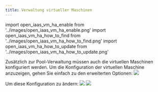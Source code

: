 ```yaml
---
title: Verwaltung virtueller Maschinen
---
```

import open_iaas_vm_ha_enable from '../images/open_iaas_vm_ha_enable.png'
import open_iaas_vm_ha_how_to_find from '../images/open_iaas_vm_ha_how_to_find.png'
import open_iaas_vm_ha_how_to_update from '../images/open_iaas_vm_ha_how_to_update.png'

Zusätzlich zur Pool-Verwaltung müssen auch die virtuellen Maschinen konfiguriert werden.
Um die Konfiguration der virtuellen Maschine anzuzeigen, gehen Sie einfach zu den erweiterten Optionen:
<img src={open_iaas_vm_ha_how_to_find} />

Um diese Konfiguration zu ändern:
<img src={open_iaas_vm_ha_how_to_update} />
<img src={open_iaas_vm_ha_enable} />
